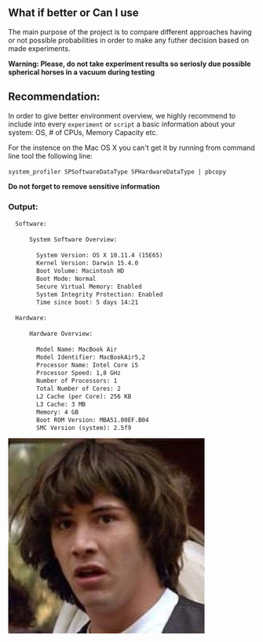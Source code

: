What if better or Can I use
---

The main purpose of the project is to compare different
approaches having or not possible probabilities
in order to make any futher decision based on made experiments.

**Warning: Please, do not take experiment results so seriosly due
possible spherical horses in a vacuum during testing**

## Recommendation:

In order to give better environment overview, we highly recommend to
include into every `experiment` or `script` a basic information about
your system: OS, # of CPUs, Memory Capacity etc.

For the instence on the Mac OS X you can't get it by running from
command line tool the following line:

  `system_profiler SPSoftwareDataType SPHardwareDataType | pbcopy`

**Do not forget to remove sensitive information**

### Output:

  ```
    Software:

        System Software Overview:

          System Version: OS X 10.11.4 (15E65)
          Kernel Version: Darwin 15.4.0
          Boot Volume: Macintosh HD
          Boot Mode: Normal
          Secure Virtual Memory: Enabled
          System Integrity Protection: Enabled
          Time since boot: 5 days 14:21

    Hardware:

        Hardware Overview:

          Model Name: MacBook Air
          Model Identifier: MacBookAir5,2
          Processor Name: Intel Core i5
          Processor Speed: 1,8 GHz
          Number of Processors: 1
          Total Number of Cores: 2
          L2 Cache (per Core): 256 KB
          L3 Cache: 3 MB
          Memory: 4 GB
          Boot ROM Version: MBA51.00EF.B04
          SMC Version (system): 2.5f9
  ```

![what if](/vendor/images/whatif.jpg)
